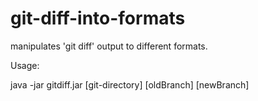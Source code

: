 git-diff-into-formats
=====================

manipulates 'git diff' output to different formats.

Usage:

java -jar gitdiff.jar [git-directory] [oldBranch] [newBranch]
